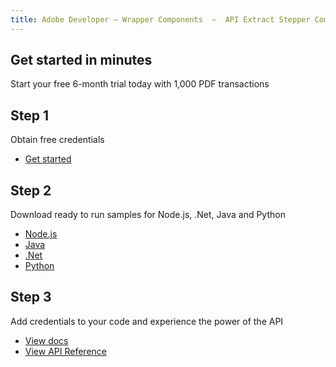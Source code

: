 ```yaml
---
title: Adobe Developer — Wrapper Components  —  API Extract Stepper Component
---
```




<TitleBlock slots="heading, text" theme="light" className="titleBlock-align-left"/>

## Get started in minutes

Start your free 6-month trial today with 1,000 PDF transactions


<TextBlock slots="heading, text, buttons" width="33%" theme="light"  className='align-left horizontal-align'/>

## Step 1

Obtain free credentials

- [Get started](https://documentservices.adobe.com/dc-integration-creation-app-cdn/main.html?api=pdf-extract-api)




<TextBlock slots="heading, text, buttons" width="33%" theme="light" variantsTypePrimary='primary' variantsTypeSecondary='primary' isPrimaryBtn  primaryOutline className='align-left link'/>

## Step 2

Download ready to run samples for Node.js, .Net, Java and Python

- [Node.js](https://adobe.com/go/dcExtract_node_sdk)
- [Java](https://adobe.com/go/dcExtract_java_sdk)
- [.Net](https://github.com/adobe/PDFServices.NET.SDK.Samples)
- [Python](https://adobe.com/go/dcExtract_python_sdk)




<TextBlock slots="heading, text, buttons" width="33%" theme="light" primaryOutline className='align-left horizontal-align link' headerElementType="h2" />

## Step 3

Add credentials to your code and experience the power of the API


- [View docs](/document-services/docs/overview/pdf-extract-api/)
- [View API Reference](https://developer.adobe.com/document-services/docs/apis/#tag/Extract-PDF)